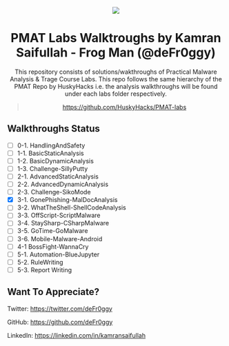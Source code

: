 

<p align="center">
  <img src="https://user-images.githubusercontent.com/57866415/135939695-6f2c2ce7-403b-4aab-977f-561d17be73ce.png" />
</p>

<div align="center">

# PMAT Labs Walktroughs by Kamran Saifullah - Frog Man (@deFr0ggy)


This repository consists of solutions/wakthroughs of Practical Malware Analysis & Trage Course Labs. This repo follows the same hierarchy of the PMAT Repo by HuskyHacks i.e. the analysis walkthroughs will be found under each labs folder respectively.

> https://github.com/HuskyHacks/PMAT-labs

</div>


##  Walkthroughs Status

- [ ] 0-1. HandlingAndSafety
- [ ] 1-1. BasicStaticAnalysis
- [ ] 1-2. BasicDynamicAnalysis
- [ ] 1-3. Challenge-SillyPutty
- [ ] 2-1. AdvancedStaticAnalysis
- [ ] 2-2. AdvancedDynamicAnalysis
- [ ] 2-3. Challenge-SikoMode
- [x] 3-1. GonePhishing-MalDocAnalysis
- [ ] 3-2. WhatTheShell-ShellCodeAnalysis
- [ ] 3-3. OffScript-ScriptMalware
- [ ] 3-4. StaySharp-CSharpMalware
- [ ] 3-5. GoTime-GoMalware
- [ ] 3-6. Mobile-Malware-Android
- [ ] 4-1 BossFight-WannaCry
- [ ] 5-1. Automation-BlueJupyter
- [ ] 5-2. RuleWriting
- [ ] 5-3. Report Writing

## Want To Appreciate?

 Twitter: https://twitter.com/deFr0ggy 

 GitHub: https://github.com/deFr0ggy 

 LinkedIn: https://linkedin.com/in/kamransaifullah
